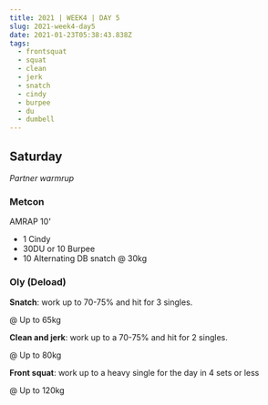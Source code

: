 ```yaml
---
title: 2021 | WEEK4 | DAY 5
slug: 2021-week4-day5
date: 2021-01-23T05:38:43.838Z
tags:
  - frontsquat
  - squat
  - clean
  - jerk
  - snatch
  - cindy
  - burpee
  - du
  - dumbell
---
```

## Saturday

*Partner warmrup*

### Metcon

AMRAP 10'

* 1 Cindy
* 30DU or 10 Burpee
* 10 Alternating DB snatch @ 30kg

### Oly (Deload)

**Snatch**: work up to 70-75% and hit for 3 singles.

@ Up to 65kg

**Clean and jerk**: work up to a 70-75% and hit for 2 singles.

@ Up to 80kg

**Front squat**: work up to a heavy single for the day in 4 sets or less

@ Up to 120kg